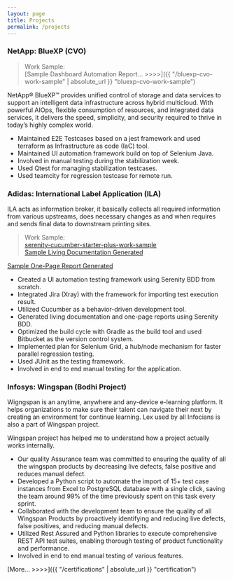 ```yaml
---
layout: page
title: Projects
permalink: /projects
---
```

### NetApp: BlueXP (CVO)

> Work Sample: <br>
> [Sample Dashboard Automation Report... >>>>]({{ "/bluexp-cvo-work-sample" | absolute_url }} "bluexp-cvo-work-sample")

NetApp® BlueXP™ provides unified control of storage and data services to support an intelligent data infrastructure across 
 hybrid multicloud. With powerful AIOps, flexible consumption of resources, and integrated data services, 
it delivers the speed, simplicity, and security required to thrive in today’s highly complex world.
- Maintained E2E Testcases based on a jest framework and used terraform as Infrastructure as code (IaC) tool.
- Maintained UI automation framework build on top of Selenium Java.
- Involved in manual testing during the stabilization week.
- Used Qtest for managing stabilization testcases.
- Used teamcity for regression testcase for remote run.

### Adidas: International Label Application (ILA)
ILA acts as information broker, it basically collects all required information from various upstreams, 
does necessary changes as and when requires and sends final 
data to downstream printing sites.

> Work Sample: <br>
> <a  href="https://github.com/manthan-neema/serenity-cucumber-starter-plus" target="_blank">
serenity-cucumber-starter-plus-work-sample</a>  <br>
> <a  href="https://manthan-neema.github.io/SampleReport/" target="_blank">
Sample Living Documentation Generated</a>  <br>
<a  href="https://manthan-neema.github.io/SampleReport/serenity-summary.html" target="_blank">
Sample One-Page Report Generated</a>

- Created a UI automation testing framework using Serenity BDD from scratch.
- Integrated Jira (Xray) with the framework for importing test execution result.
- Utilized Cucumber as a behavior-driven development tool.
- Generated living documentation and one-page reports using Serenity BDD.
- Optimized the build cycle with Gradle as the build tool and used Bitbucket as the version control system.
- Implemented plan for Selenium Grid, a hub/node mechanism for faster parallel regression testing.
- Used JUnit as the testing framework.
- Involved in end to end manual testing for the application.

### Infosys: Wingspan (Bodhi Project)
Wigngspan is an anytime, anywhere and any-device e-learning platform. 
It helps organizations to make sure their talent can navigate their next by creating an environment for continue learning. 
Lex used by all Infocians is also a part of Wingspan project. <br>

Wingspan project has helped me to understand how a project actually works internally.

- Our quality Assurance team was committed to ensuring the quality of all the wingspan products by decreasing live defects, 
false positive and reduces manual defect.
- Developed a Python script to automate the import of 15+ test case instances from Excel to PostgreSQL database with a single click,
saving the team around 99% of the time previously spent on this
task every sprint.
- Collaborated with the development team to ensure the quality of all
Wingspan Products by proactively identifying and reducing live
defects, false positives, and reducing manual defects.
- Utilized Rest Assured and Python libraries to execute
comprehensive REST API test suites, enabling thorough testing of
product functionality and performance.
- Involved in end to end manual testing of various features.

[More... >>>>]({{ "/certifications" | absolute_url }} "certification")

